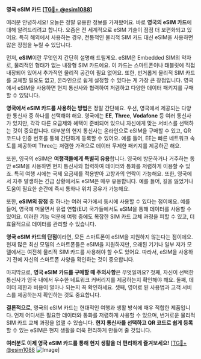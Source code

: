 **영국 eSIM 카드 [[TG💪+ @esim1088](https://t.me/s/esim1088)]**

여러분 안녕하세요! 오늘은 정말 유용한 정보를 가져왔어요. 바로 **영국의 eSIM 카드**에 대해 알려드리려고 합니다. 요즘은 전 세계적으로 eSIM 기술이 점점 더 보편화되고 있어요. 특히 해외에서 사용하는 경우, 전통적인 물리적 SIM 카드 대신 eSIM을 사용하면 많은 장점을 누릴 수 있답니다.

먼저, **eSIM**이란 무엇인지 간단히 설명해 드릴게요. eSIM은 Embedded SIM의 약자로, 물리적인 형태가 없는 내장형 SIM 카드예요. 이 카드는 스마트폰이나 태블릿에 직접 내장되어 있어서 추가적인 물리적 공간이 필요 없어요. 또한, 번거롭게 물리적 SIM 카드를 교체할 필요도 없고, 온라인으로 쉽게 설정할 수 있다는 게 가장 큰 장점입니다. 영국에서 eSIM을 사용하면 현지 통신사와 협력하여 저렴하고 다양한 데이터 패키지를 구매할 수 있답니다.

**영국에서 eSIM 카드를 사용하는 방법**은 정말 간단해요. 우선, 영국에서 제공되는 다양한 통신사 중 하나를 선택해야 해요. 영국에는 **EE**, **Three**, **Vodafone** 등 여러 통신사가 있지만, 각각 다른 요금제와 혜택이 준비되어 있으니 자신에게 맞는 서비스를 선택하는 것이 중요합니다. 대부분의 현지 통신사는 온라인으로 eSIM을 구매할 수 있고, QR 코드나 인증 번호를 통해 간단하게 등록할 수 있어요. 예를 들어, EE는 빠른 네트워크 속도를 제공하며 Three는 저렴한 가격으로 데이터 무제한 패키지를 제공하곤 해요.

또한, 영국의 eSIM은 **여행객들에게 특별히 유용**합니다. 영국에 방문하거나 거주하는 동안 eSIM을 사용하면 현지 통신사와 협력하여 데이터와 통화를 저렴하게 이용할 수 있죠. 특히 여행 시에는 국제 요금제를 적용받아 고향과의 연락이 가능해요. 또한, 영국에서 자주 발생하는 긴급 상황에서도 eSIM은 매우 유용합니다. 예를 들어, 길을 잃었거나 도움이 필요한 순간에 즉시 통화나 위치 공유가 가능해요.

또한, **eSIM의 장점** 중 하나는 여러 국가에서 동시에 사용할 수 있다는 점이에요. 예를 들어, 영국에 머물면서 유럽 연합(EU) 국가들에서도 eSIM을 통해 데이터를 사용할 수 있어요. 이러한 기능 덕분에 여행 중에도 복잡한 SIM 카드 교체 과정을 피할 수 있고, 더 효율적으로 데이터를 관리할 수 있습니다.

**영국 eSIM 카드의 단점**이라면, 모든 스마트폰이 eSIM을 지원하지 않는다는 점이에요. 현재 많은 최신 모델의 스마트폰들은 eSIM을 지원하지만, 오래된 기기나 일부 저가 모델에서는 여전히 물리적 SIM 카드를 사용해야 할 수도 있어요. 따라서, eSIM을 사용하기 전에 자신의 스마트폰 사양을 확인하는 것이 중요합니다.

마지막으로, **영국 eSIM 카드를 구매할 때 주의사항**은 무엇일까요? 첫째, 자신이 선택한 통신사가 영국 내에서 우수한 네트워크 커버리지를 제공하는지 확인해야 해요. 둘째, 데이터 제한과 비용이 얼마나 되는지 꼭 확인하세요. 셋째, 영어로 된 사용법과 고객 서비스를 제공하는지 확인하는 것도 중요합니다.

**결론적으로**, 영국의 eSIM 카드는 현대적인 여행과 생활 방식에 매우 적합한 제품입니다. 언제 어디서든 필요한 데이터와 통화를 저렴하게 사용할 수 있으며, 번거로운 물리적 SIM 카드 교체 과정을 없앨 수 있습니다. **현지 통신사를 선택하고 QR 코드로 쉽게 등록**할 수 있는 eSIM은 현지 생활을 더욱 편리하게 만들어 줄 것입니다.

**여러분도 이제 영국 eSIM 카드를 통해 현지 생활을 더 편리하게 즐겨보세요!** [[TG💪+ @esim1088](https://t.me/s/esim1088) ![Image](https://i.postimg.cc/Y0z9fWf4/image.png)]